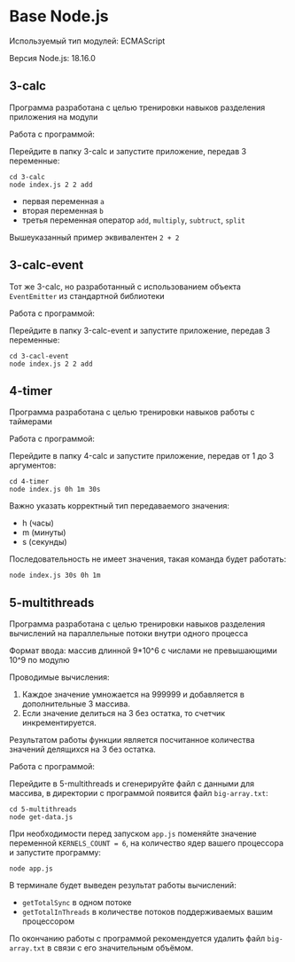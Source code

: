# Base Node.js

Используемый тип модулей: ECMAScript

Версия Node.js: 18.16.0

## 3-calc

Программа разработана с целью тренировки навыков разделения приложения на модули

Работа с программой:

Перейдите в папку 3-calc и запустите приложение, передав 3 переменные:

```
cd 3-calc
node index.js 2 2 add
```

- первая переменная `a`
- вторая переменная `b`
- третья переменная оператор `add`, `multiply`, `subtruct`, `split`

Вышеуказанный пример эквивалентен `2 + 2`

## 3-calc-event

Тот же 3-calc, но разработанный с использованием объекта `EventEmitter` из стандартной библиотеки

Работа с программой:

Перейдите в папку 3-calc-event и запустите приложение, передав 3 переменные:

```
cd 3-cacl-event
node index.js 2 2 add
```

## 4-timer

Программа разработана с целью тренировки навыков работы с таймерами

Работа с программой:

Перейдите в папку 4-calc и запустите приложение, передав от 1 до 3 аргументов:

```
cd 4-timer
node index.js 0h 1m 30s
```

Важно указать корректный тип передаваемого значения:

- h (часы)
- m (минуты)
- s (секунды)

Последовательность не имеет значения, такая команда будет работать:

```
node index.js 30s 0h 1m
```

## 5-multithreads

Программа разработана с целью тренировки навыков разделения вычислений на параллельные потоки внутри одного процесса

Формат ввода: массив длинной 9\*10^6 с числами не превышающими 10^9 по модулю

Проводимые вычисления:

1. Каждое значение умножается на 999999 и добавляется в дополнительные 3 массива.
2. Если значение делиться на 3 без остатка, то счетчик инкрементируется.

Результатом работы функции является посчитанное количества значений делящихся на 3 без остатка.

Работа с программой:

Перейдите в 5-multithreads и сгенерируйте файл с данными для массива, в директории с программой появится файл `big-array.txt`:

```
cd 5-multithreads
node get-data.js
```

При необходимости перед запуском `app.js` поменяйте значение переменной `KERNELS_COUNT = 6`, на количество ядер вашего процессора и запустите программу:

```
node app.js
```

В терминале будет выведен результат работы вычислений:

- `getTotalSync` в одном потоке
- `getTotalInThreads` в количестве потоков поддерживаемых вашим процессором

По окончанию работы с программой рекомендуется удалить файл `big-array.txt` в связи с его значительным объёмом.

